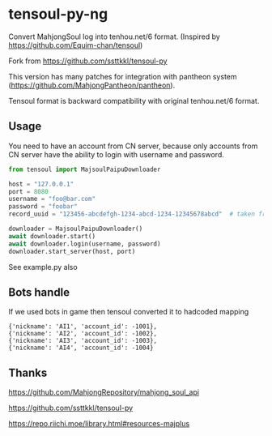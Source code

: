 # tensoul-py-ng

Convert MahjongSoul log into tenhou.net/6 format. (Inspired by https://github.com/Equim-chan/tensoul)

Fork from https://github.com/ssttkkl/tensoul-py

This version has many patches for integration with pantheon system (https://github.com/MahjongPantheon/pantheon).

Tensoul format is backward compatibility with original tenhou.net/6 format.

## Usage

You need to have an account from CN server, because only accounts from CN server have the ability to login with username and password.

```python
from tensoul import MajsoulPaipuDownloader

host = "127.0.0.1"
port = 8080
username = "foo@bar.com"
password = "foobar"
record_uuid = "123456-abcdefgh-1234-abcd-1234-12345678abcd"  # taken from majsoul log link: https://game.maj-soul.com/1/?paipu=<this_part>_a12345678

downloader = MajsoulPaipuDownloader()
await downloader.start()
await downloader.login(username, password)
downloader.start_server(host, port)
```

See example.py also

## Bots handle

If we used bots in game then tensoul converted it to hadcoded mapping 

```
{'nickname': 'AI1', 'account_id': -1001},
{'nickname': 'AI2', 'account_id': -1002},
{'nickname': 'AI3', 'account_id': -1003},
{'nickname': 'AI4', 'account_id': -1004}
```

## Thanks

https://github.com/MahjongRepository/mahjong_soul_api

https://github.com/ssttkkl/tensoul-py

https://repo.riichi.moe/library.html#resources-majplus
